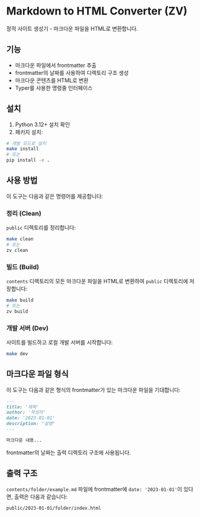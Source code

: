 # Markdown to HTML Converter (ZV)

정적 사이트 생성기 - 마크다운 파일을 HTML로 변환합니다.

## 기능

- 마크다운 파일에서 frontmatter 추출
- frontmatter의 날짜를 사용하여 디렉토리 구조 생성
- 마크다운 콘텐츠를 HTML로 변환
- Typer를 사용한 명령줄 인터페이스

## 설치

1. Python 3.12+ 설치 확인
2. 패키지 설치:

```bash
# 개발 모드로 설치
make install
# 또는
pip install -e .
```

## 사용 방법

이 도구는 다음과 같은 명령어를 제공합니다:

### 정리 (Clean)

`public` 디렉토리를 정리합니다:

```bash
make clean
# 또는
zv clean
```

### 빌드 (Build)

`contents` 디렉토리의 모든 마크다운 파일을 HTML로 변환하여 `public` 디렉토리에 저장합니다:

```bash
make build
# 또는
zv build
```

### 개발 서버 (Dev)

사이트를 빌드하고 로컬 개발 서버를 시작합니다:

```bash
make dev
```

## 마크다운 파일 형식

이 도구는 다음과 같은 형식의 frontmatter가 있는 마크다운 파일을 기대합니다:

```markdown
---
title: '제목'
author: '작성자'
date: '2023-01-01'
description: "설명"
---

마크다운 내용...
```

frontmatter의 날짜는 출력 디렉토리 구조에 사용됩니다.

## 출력 구조

`contents/folder/example.md` 파일에 frontmatter에 `date: '2023-01-01'`이 있다면, 출력은 다음과 같습니다:

```
public/2023-01-01/folder/index.html
```
